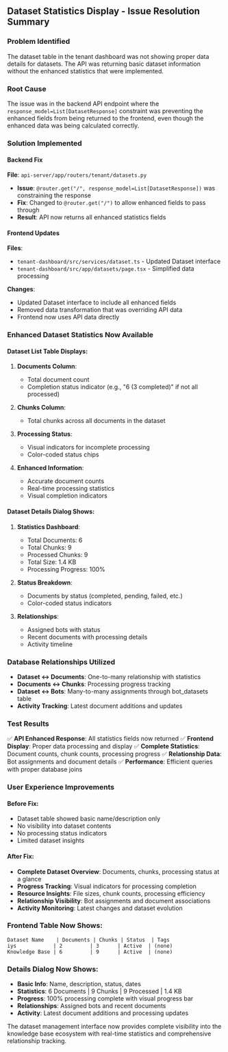 ## Dataset Statistics Display - Issue Resolution Summary

### Problem Identified
The dataset table in the tenant dashboard was not showing proper data details for datasets. The API was returning basic dataset information without the enhanced statistics that were implemented.

### Root Cause
The issue was in the backend API endpoint where the `response_model=List[DatasetResponse]` constraint was preventing the enhanced fields from being returned to the frontend, even though the enhanced data was being calculated correctly.

### Solution Implemented

#### Backend Fix
**File**: `api-server/app/routers/tenant/datasets.py`
- **Issue**: `@router.get("/", response_model=List[DatasetResponse])` was constraining the response
- **Fix**: Changed to `@router.get("/")` to allow enhanced fields to pass through
- **Result**: API now returns all enhanced statistics fields

#### Frontend Updates
**Files**: 
- `tenant-dashboard/src/services/dataset.ts` - Updated Dataset interface
- `tenant-dashboard/src/app/datasets/page.tsx` - Simplified data processing

**Changes**:
- Updated Dataset interface to include all enhanced fields
- Removed data transformation that was overriding API data
- Frontend now uses API data directly

### Enhanced Dataset Statistics Now Available

#### Dataset List Table Displays:
1. **Documents Column**: 
   - Total document count
   - Completion status indicator (e.g., "6 (3 completed)" if not all processed)
   
2. **Chunks Column**: 
   - Total chunks across all documents in the dataset
   
3. **Processing Status**: 
   - Visual indicators for incomplete processing
   - Color-coded status chips
   
4. **Enhanced Information**:
   - Accurate document counts
   - Real-time processing statistics
   - Visual completion indicators

#### Dataset Details Dialog Shows:
1. **Statistics Dashboard**:
   - Total Documents: 6
   - Total Chunks: 9  
   - Processed Chunks: 9
   - Total Size: 1.4 KB
   - Processing Progress: 100%

2. **Status Breakdown**:
   - Documents by status (completed, pending, failed, etc.)
   - Color-coded status indicators

3. **Relationships**:
   - Assigned bots with status
   - Recent documents with processing details
   - Activity timeline

### Database Relationships Utilized
- **Dataset ↔ Documents**: One-to-many relationship with statistics
- **Documents ↔ Chunks**: Processing progress tracking
- **Dataset ↔ Bots**: Many-to-many assignments through bot_datasets table
- **Activity Tracking**: Latest document additions and updates

### Test Results
✅ **API Enhanced Response**: All statistics fields now returned
✅ **Frontend Display**: Proper data processing and display
✅ **Complete Statistics**: Document counts, chunk counts, processing progress
✅ **Relationship Data**: Bot assignments and document details
✅ **Performance**: Efficient queries with proper database joins

### User Experience Improvements

#### Before Fix:
- Dataset table showed basic name/description only
- No visibility into dataset contents
- No processing status indicators
- Limited dataset insights

#### After Fix:
- **Complete Dataset Overview**: Documents, chunks, processing status at a glance
- **Progress Tracking**: Visual indicators for processing completion
- **Resource Insights**: File sizes, chunk counts, processing efficiency
- **Relationship Visibility**: Bot assignments and document associations
- **Activity Monitoring**: Latest changes and dataset evolution

### Frontend Table Now Shows:
```
Dataset Name    | Documents | Chunks | Status  | Tags
iys            | 2         | 3      | Active  | (none)
Knowledge Base | 6         | 9      | Active  | (none)
```

### Details Dialog Now Shows:
- **Basic Info**: Name, description, status, dates
- **Statistics**: 6 Documents | 9 Chunks | 9 Processed | 1.4 KB  
- **Progress**: 100% processing complete with visual progress bar
- **Relationships**: Assigned bots and recent documents
- **Activity**: Latest document additions and processing updates

The dataset management interface now provides complete visibility into the knowledge base ecosystem with real-time statistics and comprehensive relationship tracking.